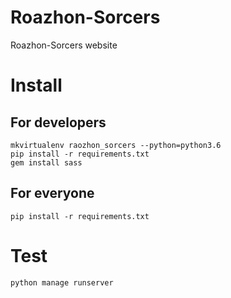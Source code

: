 # Roazhon-Sorcers
Roazhon-Sorcers website

Install
=======

For developers
--------------

```
mkvirtualenv raozhon_sorcers --python=python3.6
pip install -r requirements.txt
gem install sass
```

For everyone
------------

```
pip install -r requirements.txt
```


Test
=====

```
python manage runserver
```

